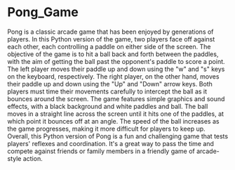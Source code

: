 # Pong_Game
 Pong is a classic arcade game that has been enjoyed by generations of players. In this Python version of the game, two players face off against each other, each controlling a paddle on either side of the screen. The objective of the game is to hit a ball back and forth between the paddles, with the aim of getting the ball past the opponent's paddle to score a point.  The left player moves their paddle up and down using the "w" and "s" keys on the keyboard, respectively. The right player, on the other hand, moves their paddle up and down using the "Up" and "Down" arrow keys. Both players must time their movements carefully to intercept the ball as it bounces around the screen.  The game features simple graphics and sound effects, with a black background and white paddles and ball. The ball moves in a straight line across the screen until it hits one of the paddles, at which point it bounces off at an angle. The speed of the ball increases as the game progresses, making it more difficult for players to keep up.  Overall, this Python version of Pong is a fun and challenging game that tests players' reflexes and coordination. It's a great way to pass the time and compete against friends or family members in a friendly game of arcade-style action.
